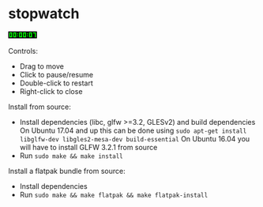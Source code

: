 # stopwatch

![Screenshot](screenshot.png)

Controls:
* Drag to move
* Click to pause/resume
* Double-click to restart
* Right-click to close

Install from source:
* Install dependencies (libc, glfw >=3.2, GLESv2) and build dependencies
  On Ubuntu 17.04 and up this can be done using
  `sudo apt-get install libglfw-dev libgles2-mesa-dev build-essential`
  On Ubuntu 16.04 you will have to install GLFW 3.2.1 from source
* Run `sudo make && make install`

Install a flatpak bundle from source:
* Install dependencies
* Run `sudo make && make flatpak && make flatpak-install`
